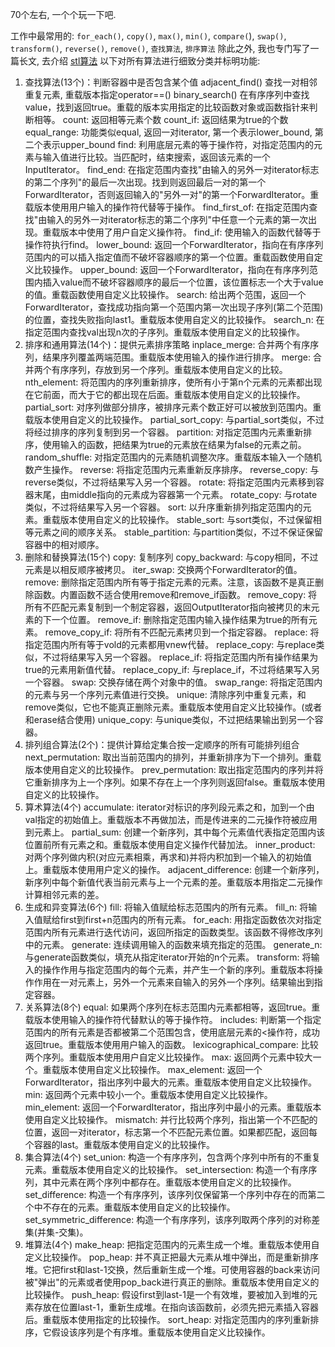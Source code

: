 70个左右, 一个个玩一下吧.

工作中最常用的: `for_each()`,  `copy()`, `max()`, `min()`, `compare(`), `swap()`, `transform()`, `reverse()`, `remove()`, `查找算法`, `排序算法`
除此之外, 我也专门写了一篇长文, 去介绍 [stl算法](http://www.merlinblog.site/2017/07/29/stl-algorithm.html)
以下对所有算法进行细致分类并标明功能:

1. 查找算法(13个)：判断容器中是否包含某个值
    adjacent_find()           查找一对相邻重复元素, 重载版本指定operator==()
    binary_search()           在有序序列中查找value，找到返回true。重载的版本实用指定的比较函数对象或函数指针来判断相等。
    count:                    返回相等元素个数
    count_if:                 返回结果为true的个数
    equal_range:              功能类似equal, 返回一对iterator, 第一个表示lower_bound, 第二个表示upper_bound
    find:                     利用底层元素的等于操作符，对指定范围内的元素与输入值进行比较。当匹配时，结束搜索，返回该元素的一个InputIterator。
    find_end:                 在指定范围内查找"由输入的另外一对iterator标志的第二个序列"的最后一次出现。找到则返回最后一对的第一个ForwardIterator，否则返回输入的"另外一对"的第一个ForwardIterator。重载版本使用用户输入的操作符代替等于操作。
    find_first_of:            在指定范围内查找"由输入的另外一对iterator标志的第二个序列"中任意一个元素的第一次出现。重载版本中使用了用户自定义操作符。
    find_if:                  使用输入的函数代替等于操作符执行find。
    lower_bound:              返回一个ForwardIterator，指向在有序序列范围内的可以插入指定值而不破坏容器顺序的第一个位置。重载函数使用自定义比较操作。
    upper_bound:              返回一个ForwardIterator，指向在有序序列范围内插入value而不破坏容器顺序的最后一个位置，该位置标志一个大于value的值。重载函数使用自定义比较操作。
    search:                   给出两个范围，返回一个ForwardIterator，查找成功指向第一个范围内第一次出现子序列(第二个范围)的位置，查找失败指向last1。重载版本使用自定义的比较操作。
    search_n:                 在指定范围内查找val出现n次的子序列。重载版本使用自定义的比较操作。
2. 排序和通用算法(14个)：提供元素排序策略
    inplace_merge:            合并两个有序序列，结果序列覆盖两端范围。重载版本使用输入的操作进行排序。
    merge:                    合并两个有序序列，存放到另一个序列。重载版本使用自定义的比较。
    nth_element:              将范围内的序列重新排序，使所有小于第n个元素的元素都出现在它前面，而大于它的都出现在后面。重载版本使用自定义的比较操作。
    partial_sort:             对序列做部分排序，被排序元素个数正好可以被放到范围内。重载版本使用自定义的比较操作。
    partial_sort_copy:        与partial_sort类似，不过将经过排序的序列复制到另一个容器。
    partition:                对指定范围内元素重新排序，使用输入的函数，把结果为true的元素放在结果为false的元素之前。
    random_shuffle:           对指定范围内的元素随机调整次序。重载版本输入一个随机数产生操作。
    reverse:                  将指定范围内元素重新反序排序。
    reverse_copy:             与reverse类似，不过将结果写入另一个容器。
    rotate:                   将指定范围内元素移到容器末尾，由middle指向的元素成为容器第一个元素。
    rotate_copy:              与rotate类似，不过将结果写入另一个容器。
    sort:                     以升序重新排列指定范围内的元素。重载版本使用自定义的比较操作。
    stable_sort:              与sort类似，不过保留相等元素之间的顺序关系。
    stable_partition:         与partition类似，不过不保证保留容器中的相对顺序。
3. 删除和替换算法(15个)
    copy:                     复制序列
    copy_backward:            与copy相同，不过元素是以相反顺序被拷贝。
    iter_swap:                交换两个ForwardIterator的值。
    remove:                   删除指定范围内所有等于指定元素的元素。注意，该函数不是真正删除函数。内置函数不适合使用remove和remove_if函数。
    remove_copy:              将所有不匹配元素复制到一个制定容器，返回OutputIterator指向被拷贝的末元素的下一个位置。
    remove_if:                删除指定范围内输入操作结果为true的所有元素。
    remove_copy_if:           将所有不匹配元素拷贝到一个指定容器。
    replace:                  将指定范围内所有等于vold的元素都用vnew代替。
    replace_copy:             与replace类似，不过将结果写入另一个容器。
    replace_if:               将指定范围内所有操作结果为true的元素用新值代替。
    replace_copy_if:          与replace_if，不过将结果写入另一个容器。
    swap:                     交换存储在两个对象中的值。
    swap_range:               将指定范围内的元素与另一个序列元素值进行交换。
    unique:                   清除序列中重复元素，和remove类似，它也不能真正删除元素。重载版本使用自定义比较操作。(或者和erase结合使用)
    unique_copy:              与unique类似，不过把结果输出到另一个容器。
4. 排列组合算法(2个)：提供计算给定集合按一定顺序的所有可能排列组合
    next_permutation:         取出当前范围内的排列，并重新排序为下一个排列。重载版本使用自定义的比较操作。
    prev_permutation:         取出指定范围内的序列并将它重新排序为上一个序列。如果不存在上一个序列则返回false。重载版本使用自定义的比较操作。
5. 算术算法(4个)
    accumulate:               iterator对标识的序列段元素之和，加到一个由val指定的初始值上。重载版本不再做加法，而是传进来的二元操作符被应用到元素上。
    partial_sum:              创建一个新序列，其中每个元素值代表指定范围内该位置前所有元素之和。重载版本使用自定义操作代替加法。
    inner_product:            对两个序列做内积(对应元素相乘，再求和)并将内积加到一个输入的初始值上。重载版本使用用户定义的操作。
    adjacent_difference:      创建一个新序列，新序列中每个新值代表当前元素与上一个元素的差。重载版本用指定二元操作计算相邻元素的差。
6. 生成和异变算法(6个)
    fill:                     将输入值赋给标志范围内的所有元素。
    fill_n:                   将输入值赋给first到first+n范围内的所有元素。
    for_each:                 用指定函数依次对指定范围内所有元素进行迭代访问，返回所指定的函数类型。该函数不得修改序列中的元素。
    generate:                 连续调用输入的函数来填充指定的范围。
    generate_n:               与generate函数类似，填充从指定iterator开始的n个元素。
    transform:                将输入的操作作用与指定范围内的每个元素，并产生一个新的序列。重载版本将操作作用在一对元素上，另外一个元素来自输入的另外一个序列。结果输出到指定容器。
7. 关系算法(8个)
    equal:                    如果两个序列在标志范围内元素都相等，返回true。重载版本使用输入的操作符代替默认的等于操作符。
    includes:                 判断第一个指定范围内的所有元素是否都被第二个范围包含，使用底层元素的<操作符，成功返回true。重载版本使用用户输入的函数。
    lexicographical_compare:  比较两个序列。重载版本使用用户自定义比较操作。
    max:                      返回两个元素中较大一个。重载版本使用自定义比较操作。
    max_element:              返回一个ForwardIterator，指出序列中最大的元素。重载版本使用自定义比较操作。
    min:                      返回两个元素中较小一个。重载版本使用自定义比较操作。
    min_element:              返回一个ForwardIterator，指出序列中最小的元素。重载版本使用自定义比较操作。
    mismatch:                 并行比较两个序列，指出第一个不匹配的位置，返回一对iterator，标志第一个不匹配元素位置。如果都匹配，返回每个容器的last。重载版本使用自定义的比较操作。
8. 集合算法(4个)
    set_union:                构造一个有序序列，包含两个序列中所有的不重复元素。重载版本使用自定义的比较操作。
    set_intersection:         构造一个有序序列，其中元素在两个序列中都存在。重载版本使用自定义的比较操作。
    set_difference:           构造一个有序序列，该序列仅保留第一个序列中存在的而第二个中不存在的元素。重载版本使用自定义的比较操作。
    set_symmetric_difference: 构造一个有序序列，该序列取两个序列的对称差集(并集-交集)。
9. 堆算法(4个)
    make_heap:                把指定范围内的元素生成一个堆。重载版本使用自定义比较操作。
    pop_heap:                 并不真正把最大元素从堆中弹出，而是重新排序堆。它把first和last-1交换，然后重新生成一个堆。可使用容器的back来访问被"弹出"的元素或者使用pop_back进行真正的删除。重载版本使用自定义的比较操作。
    push_heap:                假设first到last-1是一个有效堆，要被加入到堆的元素存放在位置last-1，重新生成堆。在指向该函数前，必须先把元素插入容器后。重载版本使用指定的比较操作。
    sort_heap:                对指定范围内的序列重新排序，它假设该序列是个有序堆。重载版本使用自定义比较操作。
